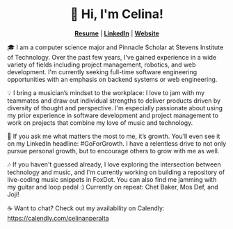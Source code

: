 <p align="left">
  <h1 align="center">👋 Hi, I'm Celina!</h1>
  <p align="center">
    <a href="https://celinanperalta.com/resources/Peralta_Celina.pdf"><strong>Resume</strong></a> | <a href="https://linkedin.com/in/celinanperalta"><strong>LinkedIn</strong></a> | <a href="https://celinanperalta.com"><strong>Website</strong></a>
  </p>
</p>

🎓 I am a computer science major and Pinnacle Scholar at Stevens Institute of Technology. Over the past few years, I've gained experience in a wide variety of fields including project management, robotics, and web development. I'm currently seeking full-time software engineering opportunities with an emphasis on backend systems or web engineering.

💡 I bring a musician’s mindset to the workplace: I love to jam with my teammates and draw out individual strengths to deliver products driven by diversity of thought and perspective. I'm especially passionate about using my prior experience in software development and project management to work on projects that combine my love of music and technology.

🌱 If you ask me what matters the most to me, it’s growth. You’ll even see it on my LinkedIn headline: #GoForGrowth. I have a relentless drive to not only pursue personal growth, but to encourage others to grow with me as well.

🎶 If you haven't guessed already, I love exploring the intersection between technology and music, and I'm currently working on building a repository of live-coding music snippets in FoxDot. You can also find me jamming with my guitar and loop pedal :) Currently on repeat: Chet Baker, Mos Def, and Joji!

☕️ Want to chat? Check out my availability on Calendly: https://calendly.com/celinanperalta

